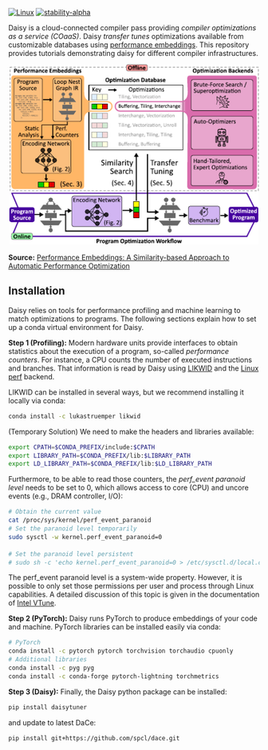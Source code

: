 [![Linux](https://svgshare.com/i/Zhy.svg)](https://svgshare.com/i/Zhy.svg)
[![stability-alpha](https://img.shields.io/badge/stability-alpha-f4d03f.svg)](https://github.com/mkenney/software-guides/blob/master/STABILITY-BADGES.md#alpha)

Daisy is a cloud-connected compiler pass providing *compiler optimizations as a service (COaaS)*.
Daisy *transfer tunes* optimizations available from customizable databases using [performance embeddings](https://arxiv.org/abs/2303.08142). 
This repository provides tutorials demonstrating daisy for different compiler infrastructures.

<p align="center"><img src="figures/overview_fig.png" width="500"/></p>

**Source:** [Performance Embeddings: A Similarity-based Approach to Automatic Performance Optimization](https://arxiv.org/abs/2303.08142)

## Installation

Daisy relies on tools for performance profiling and machine learning to match optimizations to programs. The following sections explain how to set up a conda virtual environment for Daisy.

**Step 1 (Profiling):** Modern hardware units provide interfaces to obtain statistics about the execution of a program, so-called *performance counters*. For instance, a CPU counts the number of executed instructions and branches. That information is read by Daisy using [LIKWID](https://github.com/RRZE-HPC/likwid) and the [Linux perf](https://perf.wiki.kernel.org/index.php/Main_Page) backend.

LIKWID can be installed in several ways, but we recommend installing it locally via conda:
```bash
conda install -c lukastruemper likwid
```
(Temporary Solution) We need to make the headers and libraries available:
```bash
export CPATH=$CONDA_PREFIX/include:$CPATH
export LIBRARY_PATH=$CONDA_PREFIX/lib:$LIBRARY_PATH
export LD_LIBRARY_PATH=$CONDA_PREFIX/lib:$LD_LIBRARY_PATH
```
Furthermore, to be able to read those counters, the *perf_event paranoid level* needs to be set to 0, which allows access to core (CPU) and uncore events (e.g., DRAM controller, I/O):
```bash
# Obtain the current value
cat /proc/sys/kernel/perf_event_paranoid
# Set the paranoid level temporarily
sudo sysctl -w kernel.perf_event_paranoid=0

# Set the paranoid level persistent
# sudo sh -c 'echo kernel.perf_event_paranoid=0 > /etc/sysctl.d/local.conf'
```
The perf_event paranoid level is a system-wide property. However, it is possible to only set those permissions per user and process through Linux capabilities. A detailed discussion of this topic is given in the documentation of [Intel VTune](https://www.intel.com/content/www/us/en/docs/vtune-profiler/cookbook/2023-0/profiling-hardware-without-sampling-drivers.html).

**Step 2 (PyTorch):** Daisy runs PyTorch to produce embeddings of your code and machine. PyTorch libraries can be installed easily via conda:

```bash
# PyTorch
conda install -c pytorch pytorch torchvision torchaudio cpuonly
# Additional libraries
conda install -c pyg pyg
conda install -c conda-forge pytorch-lightning torchmetrics
```

**Step 3 (Daisy):** Finally, the Daisy python package can be installed:
```bash
pip install daisytuner
```
and update to latest DaCe:
```bash
pip install git+https://github.com/spcl/dace.git
```
